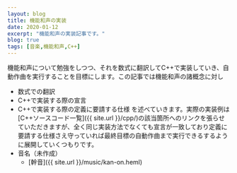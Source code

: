 ```yaml
---
layout: blog
title: 機能和声の実装
date: 2020-01-12
excerpt: "機能和声の実装記事です。"
blog: true
tags: [音楽,機能和声,C++]
---
```


機能和声について勉強をしつつ、それを数式に翻訳してC++で実装していき、自動作曲を実行することを目標にします。この記事では機能和声の諸概念に対し
- 数式での翻訳
- C++で実装する際の宣言
- C++で実装する際の定義に要請する仕様
を述べていきます。実際の実装例は[C++ソースコード一覧]({{ site.url }}/cpp/)の該当箇所へのリンクを張らせていただきますが、全く同じ実装方法でなくても宣言が一致しており定義に要請する仕様さえ守っていれば最終目標の自動作曲まで実行できるするように展開していくつもりです。
- 音名（未作成）
  - [幹音]({{ site.url }}/music/kan-on.heml)
